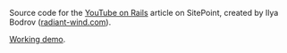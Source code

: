 Source code for the [YouTube on Rails](http://www.sitepoint.com/youtube-rails/) article on SitePoint,
created by Ilya Bodrov ([radiant-wind.com](http://radiant-wind.com)).

[Working demo](http://yt-videos.radiant-wind.com).